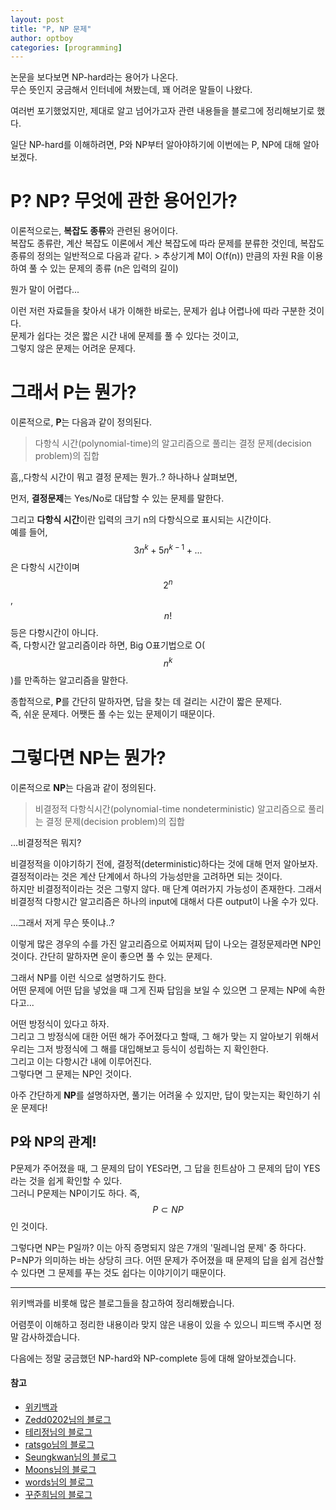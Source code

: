 ```yaml
---
layout: post
title: "P, NP 문제"
author: optboy
categories: [programming]
---
```


논문을 보다보면 NP-hard라는 용어가 나온다.  
무슨 뜻인지 궁금해서 인터네에 쳐봤는데, 꽤 어려운 말들이 나왔다. 

여러번 포기했었지만, 제대로 알고 넘어가고자 관련 내용들을 블로그에 정리해보기로 했다.

일단 NP-hard를 이해하려면, P와 NP부터 알아야하기에 이번에는 P, NP에 대해 알아보겠다.

# P? NP? 무엇에 관한 용어인가?  
  
이론적으로는, **복잡도 종류**와 관련된 용어이다.  
복잡도 종류란, 계산 복잡도 이론에서 계산 복잡도에 따라 문제를 분류한 것인데, 복잡도 종류의 정의는 일반적으로 다음과 같다. 
    > 추상기계 M이 O(f(n)) 만큼의 자원 R을 이용하여 풀 수 있는 문제의 종류 (n은 입력의 길이)

뭔가 말이 어렵다...  

이런 저런 자료들을 찾아서 내가 이해한 바로는, 문제가 쉽냐 어렵나에 따라 구분한 것이다.  
문제가 쉽다는 것은 짧은 시간 내에 문제를 풀 수 있다는 것이고,  
그렇지 않은 문제는 어려운 문제다.

# 그래서 P는 뭔가?  

이론적으로, **P**는 다음과 같이 정의된다.  
> 다항식 시간(polynomial-time)의 알고리즘으로 풀리는 결정 문제(decision problem)의 집합

흠,,다항식 시간이 뭐고 결정 문제는 뭔가..?
하나하나 살펴보면,  

먼저, **결정문제**는 Yes/No로 대답할 수 있는 문제를 말한다. 

그리고 **다항식 시간**이란 입력의 크기 n의 다항식으로 표시되는 시간이다.  
예를 들어, $$3n^k + 5n^{k-1} + ...$$은 다항식 시간이며 $$2^n$$, $$n!$$등은 다항시간이 아니다.  
즉, 다항시간 알고리즘이라 하면, Big O표기법으로 O($$n^k$$)를 만족하는 알고리즘을 말한다.

종합적으로, **P**를 간단히 말하자면, 답을 찾는 데 걸리는 시간이 짧은 문제다.  
즉, 쉬운 문제다. 어쨋든 풀 수는 있는 문제이기 때문이다.

# 그렇다면 NP는 뭔가?

이론적으로 **NP**는 다음과 같이 정의된다.
> 비결정적 다항식시간(polynomial-time nondeterministic) 알고리즘으로 풀리는 결정 문제(decision problem)의 집합

...비결정적은 뭐지?

비결정적을 이야기하기 전에, 결정적(deterministic)하다는 것에 대해 먼저 알아보자.  
결정적이라는 것은 계산 단계에서 하나의 가능성만을 고려하면 되는 것이다.  
하지만 비결정적이라는 것은 그렇지 않다. 매 단계 여러가지 가능성이 존재한다. 
그래서 비결정적 다항시간 알고리즘은 하나의 input에 대해서 다른 output이 나올 수가 있다.  

...그래서 저게 무슨 뜻이냐..?  

이렇게 많은 경우의 수를 가진 알고리즘으로 어찌저찌 답이 나오는 결정문제라면 NP인 것이다.
간단히 말하자면 운이 좋으면 풀 수 있는 문제다.

그래서 NP를 이런 식으로 설명하기도 한다.  
어떤 문제에 어떤 답을 넣었을 때 그게 진짜 답임을 보일 수 있으면 그 문제는 NP에 속한다고...  

어떤 방정식이 있다고 하자.  
그리고 그 방정식에 대한 어떤 해가 주어졌다고 할때, 그 해가 맞는 지 알아보기 위해서 우리는 그저 방정식에 그 해를 대입해보고 등식이 성립하는 지 확인한다.  
그리고 이는 다항시간 내에 이루어진다.  
그렇다면 그 문제는 NP인 것이다.

아주 간단하게 **NP**를 설명하자면, 풀기는 어려울 수 있지만, 답이 맞는지는 확인하기 쉬운 문제다!

## P와 NP의 관계!
P문제가 주어졌을 때, 그 문제의 답이 YES라면, 그 답을 힌트삼아 그 문제의 답이 YES라는 것을 쉽게 확인할 수 있다.  
그러니 P문제는 NP이기도 하다. 즉, $$P \subset NP$$인 것이다.

그렇다면 NP는 P일까?
이는 아직 증명되지 않은 7개의 '밀레니엄 문제' 중 하다다.  
P=NP가 의미하는 바는 상당히 크다. 어떤 문제가 주어졌을 때 문제의 답을 쉽게 검산할 수 있다면 그 문제를 푸는 것도 쉽다는 이야기이기 때문이다.  

-----  

위키백과를 비롯해 많은 블로그들을 참고하여 정리해봤습니다.  

어렴풋이 이해하고 정리한 내용이라 맞지 않은 내용이 있을 수 있으니 피드백 주시면 정말 감사하겠습니다.  

다음에는 정말 궁금했던 NP-hard와 NP-complete 등에 대해 알아보겠습니다.

#### 참고
- [위키백과](https://ko.wikipedia.org/wiki/P_(%EB%B3%B5%EC%9E%A1%EB%8F%84))
- [Zedd0202님의 블로그](https://zeddios.tistory.com/92)
- [테리정님의 블로그](https://inverse90.tistory.com/entry/PNP-NP-Hard-NP-Complete)
- [ratsgo님의 블로그](https://ratsgo.github.io/data%20structure&algorithm/2017/11/30/NP/)
- [Seungkwan님의 블로그](https://seungkwan.tistory.com/6)
- [Moons님의 블로그](http://m304050.blogspot.com/2014/01/p-np.html)
- [words님의 블로그](https://bywords.tistory.com/entry/Algorithms-NP-%EC%9D%B4%EB%A1%A0NP-theory)
- [꾸준희님의 블로그](https://eehoeskrap.tistory.com/286)